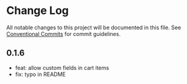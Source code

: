 # Change Log

All notable changes to this project will be documented in this file.
See [Conventional Commits](https://conventionalcommits.org) for commit guidelines.



## 0.1.6

- feat: allow custom fields in cart items
- fix: typo in README

